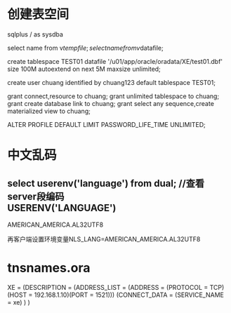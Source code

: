 # 创建表空间
sqlplus / as sysdba  

select name from v$tempfile; 
select name from v$datafile;

create tablespace TEST01 datafile '/u01/app/oracle/oradata/XE/test01.dbf' size 100M autoextend on next 5M maxsize unlimited;

create user chuang identified by chuang123 default tablespace TEST01;

grant connect,resource to chuang;
grant unlimited tablespace to chuang;
grant create database link to chuang;
grant select any sequence,create materialized view to chuang;

ALTER PROFILE DEFAULT LIMIT PASSWORD_LIFE_TIME UNLIMITED;  

# 中文乱码
select userenv('language') from dual; //查看server段编码   
USERENV('LANGUAGE')
----------------------------------------------------
AMERICAN_AMERICA.AL32UTF8

再客户端设置环境变量NLS_LANG=AMERICAN_AMERICA.AL32UTF8

# tnsnames.ora
XE = 
  (DESCRIPTION = 
	(ADDRESS_LIST = 
	(ADDRESS = (PROTOCOL = TCP)(HOST = 192.168.1.10)(PORT = 1521))) 
	(CONNECT_DATA = 
	  (SERVICE_NAME = xe) 
	)
  )